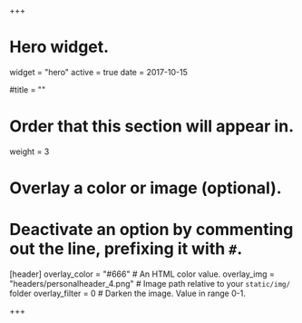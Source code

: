 +++
# Hero widget.
widget = "hero"
active = true
date = 2017-10-15

#title = ""

# Order that this section will appear in.
weight = 3

# Overlay a color or image (optional).
# Deactivate an option by commenting out the line, prefixing it with `#`.

[header]
overlay_color = "#666"  # An HTML color value.
overlay_img = "headers/personalheader_4.png"  # Image path relative to your `static/img/` folder
 overlay_filter = 0  # Darken the image. Value in range 0-1.





+++

